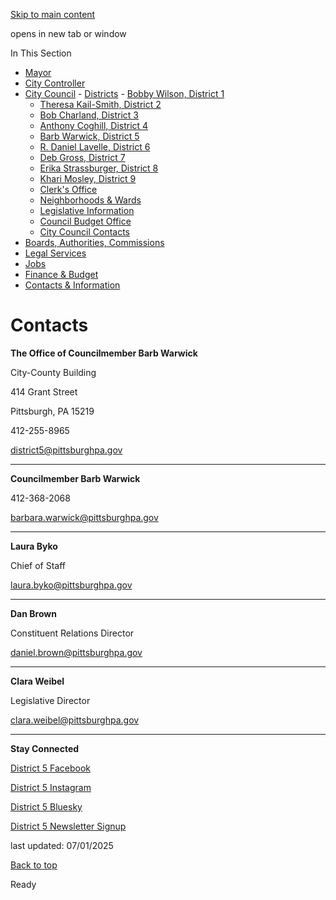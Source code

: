 [Skip to main content](https://www.pittsburghpa.gov/City-Government/City-Council/Districts/Barb-Warwick-District-5/Contacts#main-content)

opens in new tab or window

In This Section

- [Mayor](https://www.pittsburghpa.gov/City-Government/Mayor)
- [City Controller](https://www.pittsburghpa.gov/City-Government/City-Controllers-Office)
- [City Council](https://www.pittsburghpa.gov/City-Government/City-Council)  - [Districts](https://www.pittsburghpa.gov/City-Government/City-Council/Districts)    - [Bobby Wilson, District 1](https://www.pittsburghpa.gov/City-Government/City-Council/Districts/Bobby-Wilson-District-1)
    - [Theresa Kail-Smith, District 2](https://www.pittsburghpa.gov/City-Government/City-Council/Districts/Theresa-Kail-Smith-District-2)
    - [Bob Charland, District 3](https://www.pittsburghpa.gov/City-Government/City-Council/Districts/Bob-Charland-District-3)
    - [Anthony Coghill, District 4](https://www.pittsburghpa.gov/City-Government/City-Council/Districts/Anthony-Coghill-District-4)
    - [Barb Warwick, District 5](https://www.pittsburghpa.gov/City-Government/City-Council/Districts/Barb-Warwick-District-5)
    - [R. Daniel Lavelle, District 6](https://www.pittsburghpa.gov/City-Government/City-Council/Districts/R.-Daniel-Lavelle-District-6)
    - [Deb Gross, District 7](https://www.pittsburghpa.gov/City-Government/City-Council/Districts/Deb-Gross-District-7)
    - [Erika Strassburger, District 8](https://www.pittsburghpa.gov/City-Government/City-Council/Districts/Erika-Strassburger-District-8)
    - [Khari Mosley, District 9](https://www.pittsburghpa.gov/City-Government/City-Council/Districts/Khari-Mosley-District-9)
  - [Clerk's Office](https://www.pittsburghpa.gov/City-Government/City-Council/Clerks-Office)
  - [Neighborhoods & Wards](https://www.pittsburghpa.gov/City-Government/City-Council/Neighborhoods-Wards)
  - [Legislative Information](https://www.pittsburghpa.gov/City-Government/City-Council/Legislative-Information)
  - [Council Budget Office](https://www.pittsburghpa.gov/City-Government/City-Council/Council-Budget-Office)
  - [City Council Contacts](https://www.pittsburghpa.gov/City-Government/City-Council/Council-Contacts)
- [Boards, Authorities, Commissions](https://www.pittsburghpa.gov/City-Government/Boards-Authorities-Commissions)
- [Legal Services](https://www.pittsburghpa.gov/City-Government/Legal-Services)
- [Jobs](https://www.pittsburghpa.gov/City-Government/Jobs)
- [Finance & Budget](https://www.pittsburghpa.gov/City-Government/Finance-Budget)
- [Contacts & Information](https://www.pittsburghpa.gov/City-Government/Contacts-Information)

# Contacts

**The Office of Councilmember Barb Warwick**

City-County Building

414 Grant Street

Pittsburgh, PA 15219

412-255-8965

[district5@pittsburghpa.gov](mailto:district5@pittsburghpa.gov)

* * *

**Councilmember Barb Warwick**

412-368-2068

[barbara.warwick@pittsburghpa.gov](mailto:barbara.warwick@pittsburghpa.gov)

* * *

**Laura Byko**

Chief of Staff

[laura.byko@pittsburghpa.gov](mailto:laura.byko@pittsburghpa.gov)

* * *

**Dan Brown**

Constituent Relations Director

[daniel.brown@pittsburghpa.gov](mailto:daniel.brown@pittsburghpa.gov)

* * *

**Clara Weibel**

Legislative Director

[clara.weibel@pittsburghpa.gov](mailto:clara.weibel@pittsburghpa.gov)

* * *

**Stay Connected**

[District 5 Facebook](https://www.facebook.com/PghDistrict5)

[District 5 Instagram](https://www.instagram.com/pghdistrict5/)

[District 5 Bluesky](https://bsky.app/profile/pghdistrict5.bsky.social)

[District 5 Newsletter Signup](https://forms.monday.com/forms/2f622e82115275ef1f97d9402389690f?r=use1)

last updated: 07/01/2025

[Back to top](https://www.pittsburghpa.gov/City-Government/City-Council/Districts/Barb-Warwick-District-5/Contacts#body-top)

Ready
